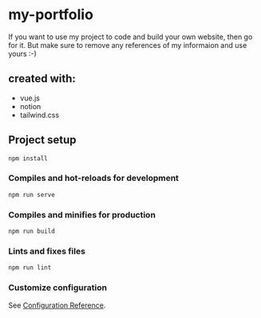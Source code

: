 # my-portfolio
If you want to use my project to code and build your own website, then go for it. But make sure to remove any references of my informaion and use yours :-)
## created with:
- vue.js
- notion
- tailwind.css

## Project setup
```
npm install
```

### Compiles and hot-reloads for development
```
npm run serve
```

### Compiles and minifies for production
```
npm run build
```

### Lints and fixes files
```
npm run lint
```

### Customize configuration
See [Configuration Reference](https://cli.vuejs.org/config/).
